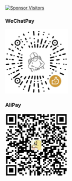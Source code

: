 [![Sponsor Visitors](https://visitor-badge.glitch.me/badge?page_id=JiauZhang/JiauZhang/sponsor.md)](./sponsor.md)

### WeChatPay
<img src="./images/WeChatPay.png" width=200 alt="WeChatPay"/>

### AliPay
<img src="./images/AliPay.png" width=200 alt="AliPay"/>
